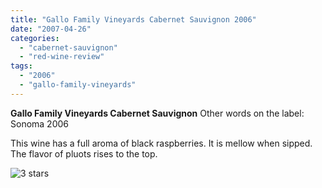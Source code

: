 ```yaml
---
title: "Gallo Family Vineyards Cabernet Sauvignon 2006"
date: "2007-04-26"
categories: 
  - "cabernet-sauvignon"
  - "red-wine-review"
tags: 
  - "2006"
  - "gallo-family-vineyards"
---
```


**Gallo Family Vineyards Cabernet Sauvignon** Other words on the label: Sonoma 2006

This wine has a full aroma of black raspberries. It is mellow when sipped. The flavor of pluots rises to the top.

![3 stars](http://www.rebeccagomezfarrell.com/wp-content/uploads/2009/02/rating_avocado1.gif "rating_avocado1")
